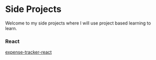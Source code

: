 # Side Projects
Welcome to my side projects where I will use project based learning to learn.

### React
[expense-tracker-react](https://github.com/HoussemDodor/side-projects/tree/main/expense-tracker-react)